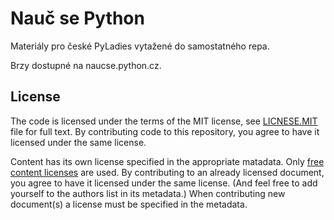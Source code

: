 # Nauč se Python

Materiály pro české PyLadies vytažené do samostatného repa.

Brzy dostupné na naucse.python.cz.


## License

The code is licensed under the terms of the MIT license, see [LICNESE.MIT] file
for full text. By contributing code to this repository, you agree to have it
licensed under the same license.

Content has its own license specified in the appropriate matadata.
Only [free content licenses] are used. By contributing to an already licensed
document, you agree to have it licensed under the same license.
(And feel free to add yourself to the authors list in its metadata.)
When contributing new document(s) a license must be specified in the metadata.

[LICNESE.MIT]: https://github.com/pyvec/naucse.python.cz/blob/master/LICNESE.MIT
[free content licenses]: https://en.wikipedia.org/wiki/List_of_free_content_licenses
